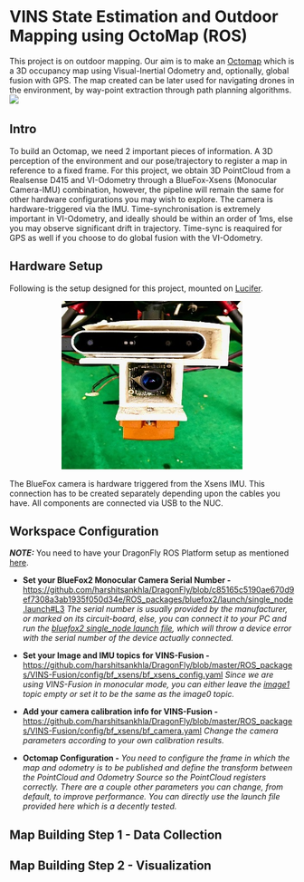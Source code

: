 # VINS State Estimation and Outdoor Mapping using OctoMap (ROS)
This project is on outdoor mapping. Our aim is to make an [Octomap](https://octomap.github.io/) which is a 3D occupancy map using Visual-Inertial Odometry and, optionally, global fusion with GPS. The map created can be later used for navigating drones in the environment, by way-point extraction through path planning algorithms. 
![](/extras/gifs/vins_octomap.gif)

## Intro
To build an Octomap, we need 2 important pieces of information. A 3D perception of the environment and our pose/trajectory to register a map in reference to a fixed frame. For this project, we obtain 3D PointCloud from a Realsense D415 and VI-Odometry through a BlueFox-Xsens (Monocular Camera-IMU) combination, however, the pipeline will remain the same for other hardware configurations you may wish to explore. The camera is hardware-triggered via the IMU. Time-synchronisation is extremely important in VI-Odometry, and ideally should be within an order of 1ms, else you may observe significant drift in trajectory. Time-sync is reaquired for GPS as well if you choose to do global fusion with the VI-Odometry.

## Hardware Setup
Following is the setup designed for this project, mounted on [Lucifer](https://github.com/harshitsankhla/DragonFly/blob/master/drone_designs/lucifer.md).
<p align="center">
  <img src="/extras/images/vins_setup.jpg">
</p>
The BlueFox camera is hardware triggered from the Xsens IMU. This connection has to be created separately depending upon the cables you have. All components are connected via USB to the NUC.

## Workspace Configuration
***NOTE:*** You need to have your DragonFly ROS Platform setup as mentioned [here](https://github.com/harshitsankhla/DragonFly#installation).

- **Set your BlueFox2 Monocular Camera Serial Number -**
https://github.com/harshitsankhla/DragonFly/blob/c85165c5190ae670d9ef7308a3ab1935f050d34e/ROS_packages/bluefox2/launch/single_node.launch#L3
*The serial number is usually provided by the manufacturer, or marked on its circuit-board, else, you can connect it to your PC and run the [bluefox2 single_node launch file](https://github.com/harshitsankhla/DragonFly/blob/master/ROS_packages/bluefox2/launch/single_node.launch), which will throw a device error with the serial number of the device actually connected.*

- **Set your Image and IMU topics for VINS-Fusion -**
https://github.com/harshitsankhla/DragonFly/blob/master/ROS_packages/VINS-Fusion/config/bf_xsens/bf_xsens_config.yaml
*Since we are using VINS-Fusion in monocular mode, you can either leave the [image1](https://github.com/harshitsankhla/DragonFly/blob/c85165c5190ae670d9ef7308a3ab1935f050d34e/ROS_packages/VINS-Fusion/config/bf_xsens/bf_xsens_config.yaml#L10) topic empty or set it to be the same as the image0 topic.*

- **Add your camera calibration info for VINS-Fusion -**
https://github.com/harshitsankhla/DragonFly/blob/master/ROS_packages/VINS-Fusion/config/bf_xsens/bf_camera.yaml
*Change the camera parameters according to your own calibration results.*

- **Octomap Configuration  -**
*You need to configure the frame in which the map and odometry is to be published and define the transform between the PointCloud and Odometry Source so the PointCloud registers correctly. There are a couple other parameters you can change, from default, to improve performance. You can directly use the launch file provided here which is a decently tested.*

## Map Building Step 1 - Data Collection


## Map Building Step 2 - Visualization
